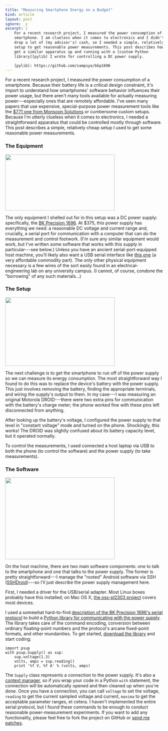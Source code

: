 ```yaml
---
title: "Measuring Smartphone Energy on a Budget"
kind: article
layout: post
ignore: _x
excerpt: |
    For a recent research project, I measured the power consumption of a
    smartphone. I am clueless when it comes to electronics and I didn't want to
    drop a lot of (my advisor's) cash, so I needed a simple, relatively cheap
    setup to get reasonable power measurements. This post describes how you can
    get a similar apparatus up and running with a [custom Python
    library][pylib] I wrote for controlling a DC power supply.

    [pylib]: https://github.com/sampsyo/bkp1696
---
```


For a recent research project, I measured the power consumption of a smartphone.
Because their battery life is a critical design constraint, it's import to
understand how smartphones' software behavior influences their power usage, but
there aren't many tools available for actually measuring power---especially ones
that are remotely affordable. I've seen many papers that use expensive,
special-purpose power measurement tools like the [$771 one from Monsoon
Solutions][monsoon] or cumbersome custom setups. Because I'm utterly clueless
when it comes to electronics, I needed a straightforward apparatus that could be
controlled mostly through software. This post describes a simple, relatively
cheap setup I used to get some reasonable power measurements.

### The Equipment

<img src="{{ site.url }}/media/apparatus/psup.jpeg"
class="illus" width="350" height="179">

The only equipment I shelled out for in this setup was a DC
power supply: specifically, the [BK Precision 1696][psup]. At $375, this power
supply has everything we need: a reasonable DC voltage and current range and,
crucially, a serial port for communication with a computer that can do the
measurement and control footwork. (I'm sure any similar equipment would work,
but I've written some software that works with this supply in particular---see
below.) Unless you have an ancient serial-port-equipped host machine, you'll
likely also want a USB serial interface like [this one][usbser] (a very
affordable commodity part). The only other physical equipment necessary is a few
wires of the sort easily found in an electrical-engineering lab on any
university campus. (I cannot, of course, condone the "borrowing" of any such
materials...)

### The Setup

<img src="{{ site.url }}/media/apparatus/connection.jpeg"
class="illus" width="350" height="219">

The next challenge is to get the smartphone to run off of the power supply so we
can measure its energy consumption. The most straightforward way I found to do
this was to replace the device's battery with the power supply. This just
involves removing the battery, finding the appropriate terminals, and wiring the
supply's output to them. In my case---I was measuring an original Motorola
DROID---there were two extra pins for communication with the battery's charge
meter; the phone worked fine with these pins left disconnected from anything.

After looking up the battery's voltage, I configured the power supply to that
level in "constant voltage" mode and turned on the phone. Shockingly, this
works! The DROID was slightly confused about its battery capacity level, but it
operated normally.

To control the measurements, I used connected a host laptop via USB to both the
phone (to control the software) and the power supply (to take measurements).

### The Software

<img src="{{ site.url }}/media/apparatus/netbook.jpeg"
class="illus" width="350" height="261">

On the host machine, there are two main software components: one to talk to the
smartphone and one that talks to the power supply. The former is pretty
straightforward---I manage the "rooted" Android software via SSH
([SSHDroid][])---so I'll just describe the power supply management here.

First, I needed a driver for the USB/serial adapter. Most Linux boxes probably
have this installed; on Mac OS X, [the osx-pl2303 project][osxpl] covers most
devices.

I used a somewhat hard-to-find [description of the BK Precision 1696's serial
protocol][protocol] to build a [Python library for communicating with the power
supply][pylib]. The library takes care of the command encoding, conversion
between ordinary floating-point numbers and the protocol's arcane fixed-point
formats, and other mundanities. To get started, [download the library][pylib]
and start coding:

    import psup
    with psup.Supply() as sup:
        sup.voltage(1.3)
        volts, amps = sup.reading()
        print '%f V, %f A' % (volts, amps)

The `Supply` class represents a connection to the power supply. It's also a
[context manager][ctx], so if you wrap your code in a Python `with` statement,
the connection will be automatically opened and then cleaned up when you're
done. Once you have a connection, you can call `voltage` to set the voltage,
`reading` to get the current sampled voltage and current, `maxima` to get the
acceptable parameter ranges, et cetera. I haven't implemented the entire serial
protocol, but I found these commands to be enough to conduct reasonable
power-measurement experiments. If you want to add any functionality, please feel
free to fork the project on GitHub or [send me patches][email].

[monsoon]: http://www.msoon.com/LabEquipment/PowerMonitor/
[psup]: http://www.bkprecision.com/products/model/1696/programmable-dc-power-supply-1-20vdc-0-999a.html
[usbser]: http://www.amazon.com/TRENDnet-Serial-Converter-TU-S9-Blue/dp/B0007T27H8
[sshdroid]: https://market.android.com/details?id=berserker.android.apps.sshdroid&hl=en
[protocol]: http://kb.bkprecision.com/getattachment.php?data=MjB8UmVtb3RlX2NvbW11bmljYXRpb25fMTY5Nl8xNjk4LnBkZg%3D%3D
[pylib]: https://github.com/sampsyo/bkp1696
[osxpl]: http://osx-pl2303.sourceforge.net/
[ctx]: http://docs.python.org/library/stdtypes.html#typecontextmanager
[email]: mailto:asampson@cs.washington.edu

